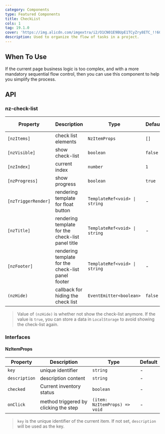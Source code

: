```yaml
---
category: Components
type: Featured Components
title: CheckList
cols: 1
tag: 19.1.0
cover: 'https://img.alicdn.com/imgextra/i2/O1CN01E9BUpE1TCyZry8ETC_!!6000000002347-2-tps-386-453.png'
description: Used to organize the flow of tasks in a project.
---
```


## When To Use

If the current page business logic is too complex, and with a more mandatory sequential flow control, then you can use this component to help you simplify the process.

## API

### nz-check-list

| Property            | Description                                        | Type                          | Default | Global Config |
| ------------------- | -------------------------------------------------- | ----------------------------- | ------- | ------------- |
| `[nzItems]`         | check list elements                                | `NzItemProps`                 | `[]`    | -             |
| `[nzVisible]`       | show check-list                                    | `boolean`                     | `false` | -             |
| `[nzIndex]`         | current index                                      | `number`                      | `1`     | -             |
| `[nzProgress]`      | show progress                                      | `boolean`                     | `true`  | -             |
| `[nzTriggerRender]` | rendering template for float button                | `TemplateRef<void> \| string` | -       | -             |
| `[nzTitle]`         | rendering template for the check-list panel title  | `TemplateRef<void> \| string` | -       | -             |
| `[nzFooter]`        | rendering template for the check-list panel footer | `TemplateRef<void> \| string` | -       | -             |
| `(nzHide)`          | callback for hiding the check list                 | `EventEmitter<boolean>`       | `false` | -             |

> Value of `(nzHide)` is whether not show the check-list anymore.
> If the value is `true`, you can store a data in `LocalStorage` to avoid showing the check-list again.

### Interfaces

#### NzItemProps

| Property      | Description                           | Type                          | Default |
| ------------- | ------------------------------------- | ----------------------------- | ------- |
| `key`         | unique identifier                     | `string`                      | -       |
| `description` | description content                   | `string`                      | -       |
| `checked`     | Current inventory status              | `boolean`                     | -       |
| `onClick`     | method triggered by clicking the step | `(item: NzItemProps) => void` | -       |

> `key` is the unique identifier of the current item. If not set, `description` will be used as the key.
